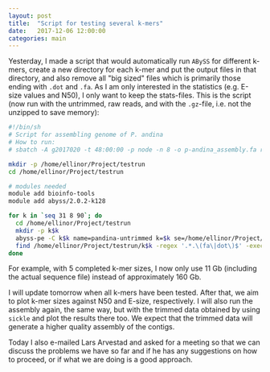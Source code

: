 ```yaml
---
layout: post
title:  "Script for testing several k-mers"
date:   2017-12-06 12:00:00
categories: main
---
```


Yesterday, I made a script that would automatically run `ABySS` for different k-mers, create a new directory for each k-mer and put the output files in that directory, and also remove all "big sized" files which is primarily those ending with `.dot` and `.fa`. As I am only interested in the statistics (e.g. E-size values and N50), I only want to keep the stats-files. This is the script (now run with the untrimmed, raw reads, and with the `.gz`-file, i.e. not the unzipped to save memory):

```bash
#!/bin/sh
# Script for assembling genome of P. andina
# How to run:
# sbatch -A g2017020 -t 48:00:00 -p node -n 8 -o p-andina_assembly.fa raw-multiple-kmers.sh

mkdir -p /home/ellinor/Project/testrun
cd /home/ellinor/Project/testrun

# modules needed
module add bioinfo-tools
module add abyss/2.0.2-k128

for k in `seq 31 8 90`; do
  cd /home/ellinor/Project/testrun
  mkdir -p k$k
  abyss-pe -C k$k name=pandina-untrimmed k=$k se=/home/ellinor/Project/SRR1817238.fastq.gz
  find /home/ellinor/Project/testrun/k$k -regex '.*.\(fa\|dot\)$' -exec readlink -f {} \; | xargs rm -f
done
```

For example, with 5 completed k-mer sizes, I now only use 11 Gb (including the actual sequence file) instead of approximately 160 Gb. 

I will update tomorrow when all k-mers have been tested. After that, we aim to plot k-mer sizes against N50 and E-size, respectively. I will also run the assembly again, the same way, but with the trimmed data obtained by using `sickle` and plot the results there too. We expect that the trimmed data will generate a higher quality assembly of the contigs. 

Today I also e-mailed Lars Arvestad and asked for a meeting so that we can discuss the problems we have so far and if he has any suggestions on how to proceed, or if what we are doing is a good approach. 



















